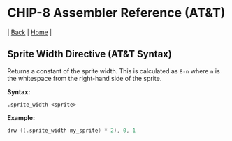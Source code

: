 # CHIP-8 Assembler Reference (AT&T)

| [Back](reference.md) | [Home](../index.md) |

## Sprite Width Directive (AT&T Syntax)

Returns a constant of the sprite width.
This is calculated as `8-n` where `n` is the whitespace from the right-hand side of the sprite.

**Syntax:**

```
.sprite_width <sprite>
```

**Example:**

```asm
drw ((.sprite_width my_sprite) * 2), 0, 1
```
